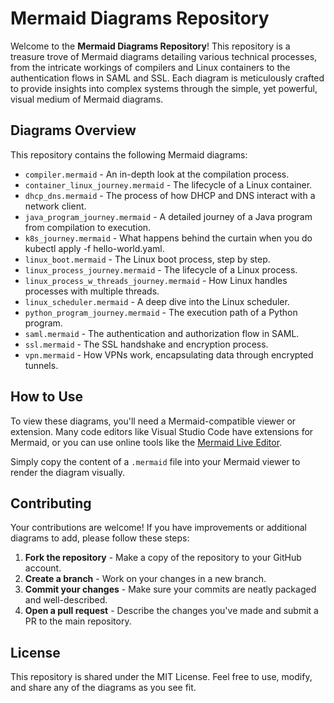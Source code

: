 # Mermaid Diagrams Repository

Welcome to the **Mermaid Diagrams Repository**! This repository is a treasure trove of Mermaid diagrams detailing various technical processes, from the intricate workings of compilers and Linux containers to the authentication flows in SAML and SSL. Each diagram is meticulously crafted to provide insights into complex systems through the simple, yet powerful, visual medium of Mermaid diagrams.

## Diagrams Overview

This repository contains the following Mermaid diagrams:

- `compiler.mermaid` - An in-depth look at the compilation process.
- `container_linux_journey.mermaid` - The lifecycle of a Linux container.
- `dhcp_dns.mermaid` - The process of how DHCP and DNS interact with a network client.
- `java_program_journey.mermaid` - A detailed journey of a Java program from compilation to execution.
- `k8s_journey.mermaid` - What happens behind the curtain when you do kubectl apply -f hello-world.yaml.
- `linux_boot.mermaid` - The Linux boot process, step by step.
- `linux_process_journey.mermaid` - The lifecycle of a Linux process.
- `linux_process_w_threads_journey.mermaid` - How Linux handles processes with multiple threads.
- `linux_scheduler.mermaid` - A deep dive into the Linux scheduler.
- `python_program_journey.mermaid` - The execution path of a Python program.
- `saml.mermaid` - The authentication and authorization flow in SAML.
- `ssl.mermaid` - The SSL handshake and encryption process.
- `vpn.mermaid` - How VPNs work, encapsulating data through encrypted tunnels.

## How to Use

To view these diagrams, you'll need a Mermaid-compatible viewer or extension. Many code editors like Visual Studio Code have extensions for Mermaid, or you can use online tools like the [Mermaid Live Editor](https://mermaid-js.github.io/mermaid-live-editor/).

Simply copy the content of a `.mermaid` file into your Mermaid viewer to render the diagram visually.

## Contributing

Your contributions are welcome! If you have improvements or additional diagrams to add, please follow these steps:

1. **Fork the repository** - Make a copy of the repository to your GitHub account.
2. **Create a branch** - Work on your changes in a new branch.
3. **Commit your changes** - Make sure your commits are neatly packaged and well-described.
4. **Open a pull request** - Describe the changes you've made and submit a PR to the main repository.

## License

This repository is shared under the MIT License. Feel free to use, modify, and share any of the diagrams as you see fit.